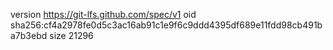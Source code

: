version https://git-lfs.github.com/spec/v1
oid sha256:cf4a2978fe0d5c3ac16ab91c1e9f6c9ddd4395df689e11fdd98cb491ba7b3ebd
size 21296
